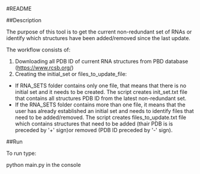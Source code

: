 #README

##Description

The purpose of this tool is to get the current non-redundant set of RNAs or identify which structures have been added/removed since the last update.

The workflow consists of:

1. Downloading all PDB ID of current RNA structures from PBD database (https://www.rcsb.org/)
2. Creating the initial_set or files_to_update_file:
* If RNA_SETS folder contains only one file, that means that there is no initial set and it needs to be created. The script creates init_set.txt file that contains all structures PDB ID from the latest non-redundant set.
* If the RNA_SETS folder contains more than one file, it means that the user has already established an initial set and needs to identify files that need to be added/removed. The script creates files_to_update.txt file which contains structures that need to be added (thair PDB is is 
preceded by '+' sign)or removed (PDB ID preceded by '-' sign).

##Run

To run type:

python main.py in the console
